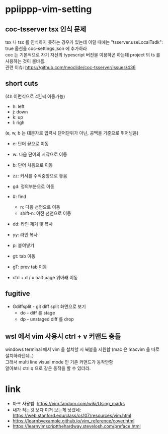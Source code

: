 # ppiippp-vim-setting

## coc-tsserver tsx 인식 문제
tsx 나 tsx 를 인식하지 못하는 경우가 있는데 이럴 때에는 "tsserver.useLocalTsdk": true 옵션을 coc-settings.json 에 추가하라 \
coc 는 기본적으로 자기 자신의 typescript 버전을 이용하곤 하는데 project 의 ts 를 사용하는 것이 올바름. \
관련 이슈: https://github.com/neoclide/coc-tsserver/issues/436

## short cuts
(4h 이런식으로 4칸씩 이동가능)
* h: left
* j: down
* k: up
* l: righ

(e, w, b 는 대문자로 입력시 단어단위가 아닌, 공백을 기준으로 뛰어넘음)
* e: 단어 끝으로 이동
* w: 다음 단어의 시작으로 이동
* b: 단어 처음으로 이동

* zz: 커서를 수직중앙으로 놓음
* gd: 정의부분으로 이동
* \#: find
    * n: 다음 선언으로 이동
    * shift-n: 이전 선언으로 이동

* dd: 라인 제거 및 복사
* yy: 라인 복사
* p: 붙여넣기

* gt: tab 이동
* gT: prev tab 이동

* ctrl + d / u half page 위아래 이동

## fugitive
* Gdiffsplit - git diff split 화면으로 보기
   * do - diff 를 stage
   * dp - unstaged diff 를 drop

## wsl 에서 vim 사용시 ctrl + v 커맨드 충돌
windows terminal 에서 vim 을 설치할 시 복붙을 지원함 (mac 은 macvim 을 따로 설치하라던데..) \
그래서 multi line visual mode 인 기존 커맨드가 동작안함 \
알아보니 ctrl q 으로 같은 동작을 할 수 있더라.

# link
- 마크 사용법: https://vim.fandom.com/wiki/Using_marks
- 내가 적는것 보다 이거 보는게 낫겠네: https://web.stanford.edu/class/cs107/resources/vim.html
- https://learnbyexample.github.io/vim_reference/cover.html
- https://learnvimscriptthehardway.stevelosh.com/preface.html

